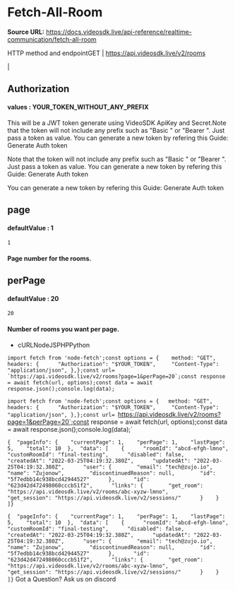 # Fetch-All-Room

**Source URL:** https://docs.videosdk.live/api-reference/realtime-communication/fetch-all-room

HTTP method and endpointGET | https://api.videosdk.live/v2/rooms

|

## Authorization

#### values  :    YOUR_TOKEN_WITHOUT_ANY_PREFIX

This will be a JWT token generate using VideoSDK ApiKey and Secret.Note that the token will not include any prefix such as "Basic " or "Bearer ". Just pass a token as value. You can generate a new token by refering this Guide: Generate Auth token

Note that the token will not include any prefix such as "Basic " or "Bearer ". Just pass a token as value. You can generate a new token by refering this Guide: Generate Auth token

You can generate a new token by refering this Guide: Generate Auth token

## page

#### defaultValue  :    1

`1`
#### Page number for the rooms.

## perPage

#### defaultValue  :    20

`20`
#### Number of rooms you want per page.

- cURLNodeJSPHPPython

```
import fetch from 'node-fetch';const options = {	method: "GET",	headers: {		"Authorization": "$YOUR_TOKEN",		"Content-Type": "application/json",	},};const url= `https://api.videosdk.live/v2/rooms?page=1&perPage=20`;const response = await fetch(url, options);const data = await response.json();console.log(data);
```

`import fetch from 'node-fetch';const options = {	method: "GET",	headers: {		"Authorization": "$YOUR_TOKEN",		"Content-Type": "application/json",	},};const url= `https://api.videosdk.live/v2/rooms?page=1&perPage=20`;const response = await fetch(url, options);const data = await response.json();console.log(data);`
```
{  "pageInfo": {    "currentPage": 1,    "perPage": 1,    "lastPage": 5,    "total": 10  },  "data": [    {      "roomId": "abcd-efgh-lmno",      "customRoomId": "final-testing",      "disabled": false,      "createdAt": "2022-03-25T04:19:32.380Z",      "updatedAt": "2022-03-25T04:19:32.380Z",      "user": {        "email": "tech@zujo.io",        "name": "Zujonow",        "discontinuedReason": null,        "id": "5f7edbb14c938bcd42944527"      },      "id": "623d42d472498060cccb51f2",      "links": {        "get_room": "https://api.videosdk.live/v2/rooms/abc-xyzw-lmno",        "get_session": "https://api.videosdk.live/v2/sessions/"      }    }  ]}
```

`{  "pageInfo": {    "currentPage": 1,    "perPage": 1,    "lastPage": 5,    "total": 10  },  "data": [    {      "roomId": "abcd-efgh-lmno",      "customRoomId": "final-testing",      "disabled": false,      "createdAt": "2022-03-25T04:19:32.380Z",      "updatedAt": "2022-03-25T04:19:32.380Z",      "user": {        "email": "tech@zujo.io",        "name": "Zujonow",        "discontinuedReason": null,        "id": "5f7edbb14c938bcd42944527"      },      "id": "623d42d472498060cccb51f2",      "links": {        "get_room": "https://api.videosdk.live/v2/rooms/abc-xyzw-lmno",        "get_session": "https://api.videosdk.live/v2/sessions/"      }    }  ]}`
Got a Question? Ask us on discord
